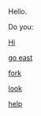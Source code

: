 Hello.

Do you:

[Hi](hi.md)

[go east](go-east.md)

[fork](you-are-looking-at-a-fork2.md)

[look](../marshmallow.md)

[help](help1.md)